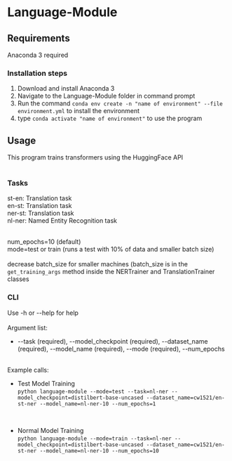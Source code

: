 # Language-Module
## Requirements
Anaconda 3 required
### Installation steps
1. Download and install Anaconda 3
2. Navigate to the Language-Module folder in command prompt
3. Run the command `conda env create -n "name of environment" --file environment.yml` to install the environment
4. type `conda activate "name of environment"` to use the program

## Usage
This program trains transformers using the HuggingFace API<br><br>
### Tasks
st-en: Translation task<br>
en-st: Translation task<br>
ner-st: Translation task<br>
nl-ner: Named Entity Recognition task<br><br>

num_epochs=10 (default) <br>
mode=test or train (runs a test with 10% of data and smaller batch size)<br><br>
decrease batch_size for smaller machines (batch_size is in the `get_training_args` method inside the NERTrainer and TranslationTrainer classes<br>

### CLI
Use -h or --help for help<br><br>
Argument list:<br>
* --task (required), --model_checkpoint (required), --dataset_name (required), 
--model_name (required), --mode (required), --num_epochs<br><br>



Example calls:<br>
* Test Model Training<br>
`python language-module --mode=test --task=nl-ner --model_checkpoint=distilbert-base-uncased --dataset_name=cw1521/en-st-ner --model_name=nl-ner-10 --num_epochs=1`
<br>

* Normal Model Training<br>
`python language-module --mode=train --task=nl-ner --model_checkpoint=distilbert-base-uncased --dataset_name=cw1521/en-st-ner --model_name=nl-ner-10 --num_epochs=10`
<br>
